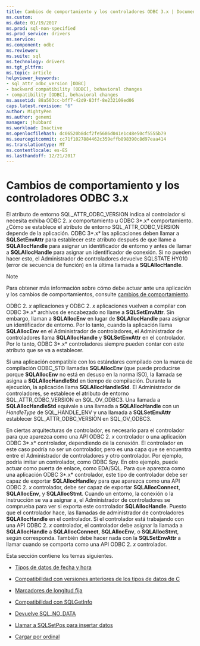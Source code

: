 ```yaml
---
title: Cambios de comportamiento y los controladores ODBC 3.x | Documentos de Microsoft
ms.custom: 
ms.date: 01/19/2017
ms.prod: sql-non-specified
ms.prod_service: drivers
ms.service: 
ms.component: odbc
ms.reviewer: 
ms.suite: sql
ms.technology: drivers
ms.tgt_pltfrm: 
ms.topic: article
helpviewer_keywords:
- sql_attr_odbc_version [ODBC]
- backward compatibility [ODBC], behavioral changes
- compatibility [ODBC], behavioral changes
ms.assetid: 88a503cc-bff7-42d9-83ff-8e232109ed06
caps.latest.revision: "6"
author: MightyPen
ms.author: genemi
manager: jhubbard
ms.workload: Inactive
ms.openlocfilehash: dc06520b8dcf2fe5686d041e1c48e50cf5555b79
ms.sourcegitcommit: cc71f1027884462c359effb898390c8d97eaa414
ms.translationtype: MT
ms.contentlocale: es-ES
ms.lasthandoff: 12/21/2017
---
```

# <a name="behavioral-changes-and-odbc-3x-drivers"></a>Cambios de comportamiento y los controladores ODBC 3.x
El atributo de entorno SQL_ATTR_ODBC_VERSION indica al controlador si necesita exhiba ODBC 2. *x* comportamiento u ODBC 3*.x* comportamiento. ¿Cómo se establece el atributo de entorno SQL_ATTR_ODBC_VERSION depende de la aplicación. ODBC 3*.x* las aplicaciones deben llamar a **SQLSetEnvAttr** para establecer este atributo después de que llame a **SQLAllocHandle** para asignar un identificador de entorno y antes de llamar a  **SQLAllocHandle** para asignar un identificador de conexión. Si no pueden hacer esto, el Administrador de controladores devuelve SQLSTATE HY010 (error de secuencia de función) en la última llamada a **SQLAllocHandle**.  
  
> [!NOTE]  
>  Para obtener más información sobre cómo debe actuar ante una aplicación y los cambios de comportamientos, consulte [cambios de comportamiento](../../../odbc/reference/develop-app/behavioral-changes.md).  
  
 ODBC 2. *x* aplicaciones y ODBC 2. *x* aplicaciones vuelven a compilar con ODBC 3*.x* archivos de encabezado no llame a **SQLSetEnvAttr**. Sin embargo, llaman a **SQLAllocEnv** en lugar de **SQLAllocHandle** para asignar un identificador de entorno. Por lo tanto, cuando la aplicación llama **SQLAllocEnv** en el Administrador de controladores, el Administrador de controladores llama **SQLAllocHandle** y **SQLSetEnvAttr** en el controlador. Por lo tanto, ODBC 3*.x* controladores siempre pueden contar con este atributo que se va a establecer.  
  
 Si una aplicación compatible con los estándares compilado con la marca de compilación ODBC_STD llamadas **SQLAllocEnv** (que puede producirse porque **SQLAllocEnv** no está en desuso en la norma ISO), la llamada se asigna a  **SQLAllocHandleStd** en tiempo de compilación. Durante la ejecución, la aplicación llama **SQLAllocHandleStd**. El Administrador de controladores, se establece el atributo de entorno SQL_ATTR_ODBC_VERSION en SQL_OV_ODBC3. Una llamada a **SQLAllocHandleStd** equivale a una llamada a **SQLAllocHandle** con un *HandleType* de SQL_HANDLE_ENV y una llamada a **SQLSetEnvAttr** establecer SQL_ATTR_ODBC_VERSION en SQL_OV_ODBC3.  
  
 En ciertas arquitecturas de controlador, es necesario para el controlador para que aparezca como una API ODBC 2. *x* controlador o una aplicación ODBC 3*.x* controlador, dependiendo de la conexión. El controlador en este caso podría no ser un controlador, pero es una capa que se encuentra entre el Administrador de controladores y otro controlador. Por ejemplo, podría imitar un controlador, como ODBC Spy. En otro ejemplo, puede actuar como puerta de enlace, como EDA/SQL. Para que aparezca como una aplicación ODBC 3*.x* controlador, este tipo de controlador debe ser capaz de exportar **SQLAllocHandle**y para que aparezca como una API ODBC 2. *x* controlador, debe ser capaz de exportar **SQLAllocConnect**, **SQLAllocEnv**, y **SQLAllocStmt**. Cuando un entorno, la conexión o la instrucción se va a asignar a, el Administrador de controladores se comprueba para ver si exporta este controlador **SQLAllocHandle**. Puesto que el controlador hace, las llamadas de administrador de controladores **SQLAllocHandle** en el controlador. Si el controlador está trabajando con una API ODBC 2. *x* controlador, el controlador debe asignar la llamada a **SQLAllocHandle** a **SQLAllocConnect**, **SQLAllocEnv**, o  **SQLAllocStmt**, según corresponda. También debe hacer nada con la **SQLSetEnvAttr** a llamar cuando se comporta como una API ODBC 2. *x* controlador.  
  
 Esta sección contiene los temas siguientes.  
  
-   [Tipos de datos de fecha y hora](../../../odbc/reference/appendixes/datetime-data-types.md)  
  
-   [Compatibilidad con versiones anteriores de los tipos de datos de C](../../../odbc/reference/appendixes/backward-compatibility-of-c-data-types.md)  
  
-   [Marcadores de longitud fija](../../../odbc/reference/appendixes/fixed-length-bookmarks.md)  
  
-   [Compatibilidad con SQLGetInfo](../../../odbc/reference/appendixes/sqlgetinfo-support.md)  
  
-   [Devuelve SQL_NO_DATA](../../../odbc/reference/appendixes/returning-sql-no-data.md)  
  
-   [Llamar a SQLSetPos para insertar datos](../../../odbc/reference/appendixes/calling-sqlsetpos-to-insert-data.md)  
  
-   [Cargar por ordinal](../../../odbc/reference/appendixes/loading-by-ordinal.md)

